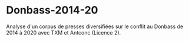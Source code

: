 # Donbass-2014-20
Analyse d'un corpus de presses diversifiées sur le conflit au Donbass de 2014 à 2020 avec TXM et Antconc (Licence 2).
